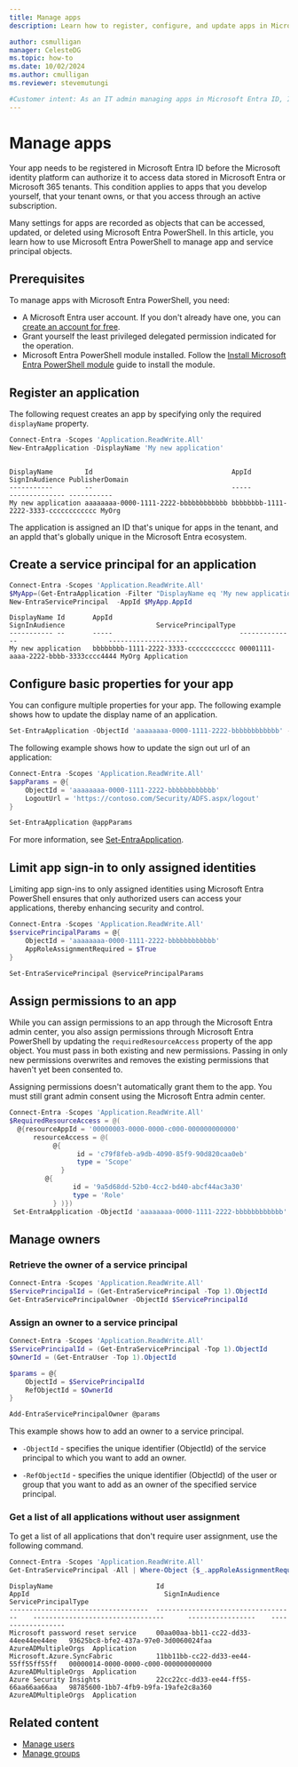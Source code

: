 ```yaml
---
title: Manage apps
description: Learn how to register, configure, and update apps in Microsoft Entra PowerShell.

author: csmulligan
manager: CelesteDG
ms.topic: how-to
ms.date: 10/02/2024
ms.author: cmulligan
ms.reviewer: stevemutungi

#Customer intent: As an IT admin managing apps in Microsoft Entra ID, I want to learn how to manage apps in Microsoft Entra PowerShell so that I can automate app management tasks.
---
```


# Manage apps

Your app needs to be registered in Microsoft Entra ID before the Microsoft identity platform can authorize it to access data stored in Microsoft Entra or Microsoft 365 tenants. This condition applies to apps that you develop yourself, that your tenant owns, or that you access through an active subscription.

Many settings for apps are recorded as objects that can be accessed, updated, or deleted using Microsoft Entra PowerShell. In this article, you learn how to use Microsoft Entra PowerShell to manage app and service principal objects.

## Prerequisites

To manage apps with Microsoft Entra PowerShell, you need:

- A Microsoft Entra user account. If you don't already have one, you can [create an account for free](https://azure.microsoft.com/free/?WT.mc_id=A261C142F).
- Grant yourself the least privileged delegated permission indicated for the operation.
- Microsoft Entra PowerShell module installed. Follow the [Install Microsoft Entra PowerShell module](installation.md) guide to install the module.

## Register an application

The following request creates an app by specifying only the required `displayName` property.

```powershell
Connect-Entra -Scopes 'Application.ReadWrite.All'
New-EntraApplication -DisplayName 'My new application'
```

```Output

DisplayName        Id                                   AppId                                SignInAudience PublisherDomain
-----------        --                                   -----                                -------------- -----------
My new application aaaaaaaa-0000-1111-2222-bbbbbbbbbbbb bbbbbbbb-1111-2222-3333-cccccccccccc MyOrg
```

The application is assigned an ID that's unique for apps in the tenant, and an appId that's globally unique in the Microsoft Entra ecosystem.

## Create a service principal for an application

```powershell
Connect-Entra -Scopes 'Application.ReadWrite.All'
$MyApp=(Get-EntraApplication -Filter "DisplayName eq 'My new application'")
New-EntraServicePrincipal  -AppId $MyApp.AppId 
```

```Output
DisplayName Id       AppId                                SignInAudience                       ServicePrincipalType
----------- --       -----                                --------------                       --------------------
My new application   bbbbbbbb-1111-2222-3333-cccccccccccc 00001111-aaaa-2222-bbbb-3333cccc4444 MyOrg Application
```

## Configure basic properties for your app

You can configure multiple properties for your app. The following example shows how to update the display name of an application.

```powershell
Set-EntraApplication -ObjectId 'aaaaaaaa-0000-1111-2222-bbbbbbbbbbbb' -DisplayName 'New Name'
```

The following example shows how to update the sign out url of an application:

```powershell
Connect-Entra -Scopes 'Application.ReadWrite.All'
$appParams = @{
    ObjectId = 'aaaaaaaa-0000-1111-2222-bbbbbbbbbbbb'
    LogoutUrl = 'https://contoso.com/Security/ADFS.aspx/logout'
}

Set-EntraApplication @appParams
```

For more information, see [Set-EntraApplication][set-entraapplication].

## Limit app sign-in to only assigned identities

Limiting app sign-ins to only assigned identities using Microsoft Entra PowerShell ensures that only authorized users can access your applications, thereby enhancing security and control.

```powershell
Connect-Entra -Scopes 'Application.ReadWrite.All'
$servicePrincipalParams = @{
    ObjectId = 'aaaaaaaa-0000-1111-2222-bbbbbbbbbbbb'
    AppRoleAssignmentRequired = $True
}

Set-EntraServicePrincipal @servicePrincipalParams
```

## Assign permissions to an app

While you can assign permissions to an app through the Microsoft Entra admin center, you also assign permissions through Microsoft Entra PowerShell by updating the `requiredResourceAccess` property of the app object. You must pass in both existing and new permissions. Passing in only new permissions overwrites and removes the existing permissions that haven't yet been consented to.

Assigning permissions doesn't automatically grant them to the app. You must still grant admin consent using the Microsoft Entra admin center. 

```powershell
Connect-Entra -Scopes 'Application.ReadWrite.All'
$RequiredResourceAccess = @(
  @{resourceAppId = '00000003-0000-0000-c000-000000000000'
      resourceAccess = @(
           @{
                 id = 'c79f8feb-a9db-4090-85f9-90d820caa0eb'
                 type = 'Scope'
             }
         @{
                id = '9a5d68dd-52b0-4cc2-bd40-abcf44ac3a30'
                type = 'Role'
           } )})
 Set-EntraApplication -ObjectId 'aaaaaaaa-0000-1111-2222-bbbbbbbbbbbb' -RequiredResourceAccess $RequiredResourceAccess 
```

## Manage owners

### Retrieve the owner of a service principal

```powershell
Connect-Entra -Scopes 'Application.ReadWrite.All'
$ServicePrincipalId = (Get-EntraServicePrincipal -Top 1).ObjectId
Get-EntraServicePrincipalOwner -ObjectId $ServicePrincipalId
```

### Assign an owner to a service principal

```powershell
Connect-Entra -Scopes 'Application.ReadWrite.All'
$ServicePrincipalId = (Get-EntraServicePrincipal -Top 1).ObjectId
$OwnerId = (Get-EntraUser -Top 1).ObjectId

$params = @{
    ObjectId = $ServicePrincipalId
    RefObjectId = $OwnerId
}

Add-EntraServicePrincipalOwner @params
```

This example shows how to add an owner to a service principal.

- `-ObjectId` - specifies the unique identifier (ObjectId) of the service principal to which you want to add an owner.

- `-RefObjectId` - specifies the unique identifier (ObjectId) of the user or group that you want to add as an owner of the specified service principal.

### Get a list of all applications without user assignment

To get a list of all applications that don't require user assignment, use the following command.

```powershell
Connect-Entra -Scopes 'Application.ReadWrite.All'
Get-EntraServicePrincipal -All | Where-Object {$_.appRoleAssignmentRequired -ne 'True'}
```

```Output
DisplayName                          Id                                     AppId                                  SignInAudience       ServicePrincipalType
-----------------------------------  -----------------------------------    ---------------------------------      -----------------    ------------------
Microsoft password reset service     00aa00aa-bb11-cc22-dd33-44ee44ee44ee   93625bc8-bfe2-437a-97e0-3d0060024faa   AzureADMultipleOrgs  Application
Microsoft.Azure.SyncFabric           11bb11bb-cc22-dd33-ee44-55ff55ff55ff   00000014-0000-0000-c000-000000000000   AzureADMultipleOrgs  Application
Azure Security Insights              22cc22cc-dd33-ee44-ff55-66aa66aa66aa   98785600-1bb7-4fb9-b9fa-19afe2c8a360   AzureADMultipleOrgs  Application
```

## Related content

- [Manage users](manage-user.md)
- [Manage groups][manage-groups]

<!-- link references -->

[manage-groups]: manage-groups.md
[set-entraapplication]: /powershell/module/microsoft.graph.entra/set-entraapplication
